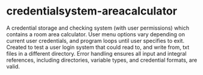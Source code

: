 # credentialsystem-areacalculator

A credential storage and checking system (with user permissions) which contains a room area calculator.
User menu options vary depending on current user credentials, and program loops until user specifies to exit.
Created to test a user login system that could read to, and write from, txt files in a different directory. 
Error handling ensures all input and integral references, including directories, variable types, and credential formats, are valid.
